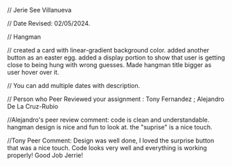 // Jerie See Villanueva

 // Date Revised: 02/05/2024. 

 // Hangman

 // created a card with linear-gradient background color. added another button as an easter egg. added a display portion to show that user 
 is getting close to being hung with wrong guesses. Made hangman title bigger as user hover over it.

 // You can add multiple dates with description.

// Person who Peer Reviewed your assignment : Tony Fernandez ; Alejandro De La Cruz-Rubio

//Alejandro's peer review comment: code is clean and understandable. hangman design is nice and fun to look at. the "suprise" is a nice touch.

//Tony Peer Comment: Design was well done, I loved the surprise button that was a nice touch. Code looks very well and everything is working properly! Good Job Jerrie!
